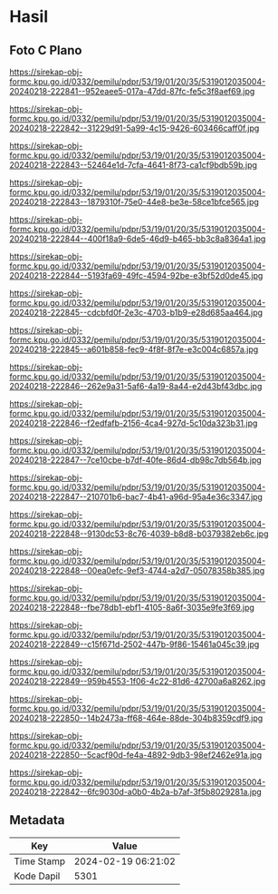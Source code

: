 # Hasil

## Foto C Plano

https://sirekap-obj-formc.kpu.go.id/0332/pemilu/pdpr/53/19/01/20/35/5319012035004-20240218-222841--952eaee5-017a-47dd-87fc-fe5c3f8aef69.jpg

https://sirekap-obj-formc.kpu.go.id/0332/pemilu/pdpr/53/19/01/20/35/5319012035004-20240218-222842--31229d91-5a99-4c15-9426-603466caff0f.jpg

https://sirekap-obj-formc.kpu.go.id/0332/pemilu/pdpr/53/19/01/20/35/5319012035004-20240218-222843--52464e1d-7cfa-4641-8f73-ca1cf9bdb59b.jpg

https://sirekap-obj-formc.kpu.go.id/0332/pemilu/pdpr/53/19/01/20/35/5319012035004-20240218-222843--1879310f-75e0-44e8-be3e-58ce1bfce565.jpg

https://sirekap-obj-formc.kpu.go.id/0332/pemilu/pdpr/53/19/01/20/35/5319012035004-20240218-222844--400f18a9-6de5-46d9-b465-bb3c8a8364a1.jpg

https://sirekap-obj-formc.kpu.go.id/0332/pemilu/pdpr/53/19/01/20/35/5319012035004-20240218-222844--5193fa69-49fc-4594-92be-e3bf52d0de45.jpg

https://sirekap-obj-formc.kpu.go.id/0332/pemilu/pdpr/53/19/01/20/35/5319012035004-20240218-222845--cdcbfd0f-2e3c-4703-b1b9-e28d685aa464.jpg

https://sirekap-obj-formc.kpu.go.id/0332/pemilu/pdpr/53/19/01/20/35/5319012035004-20240218-222845--a601b858-fec9-4f8f-8f7e-e3c004c6857a.jpg

https://sirekap-obj-formc.kpu.go.id/0332/pemilu/pdpr/53/19/01/20/35/5319012035004-20240218-222846--262e9a31-5af6-4a19-8a44-e2d43bf43dbc.jpg

https://sirekap-obj-formc.kpu.go.id/0332/pemilu/pdpr/53/19/01/20/35/5319012035004-20240218-222846--f2edfafb-2156-4ca4-927d-5c10da323b31.jpg

https://sirekap-obj-formc.kpu.go.id/0332/pemilu/pdpr/53/19/01/20/35/5319012035004-20240218-222847--7ce10cbe-b7df-40fe-86d4-db98c7db564b.jpg

https://sirekap-obj-formc.kpu.go.id/0332/pemilu/pdpr/53/19/01/20/35/5319012035004-20240218-222847--210701b6-bac7-4b41-a96d-95a4e36c3347.jpg

https://sirekap-obj-formc.kpu.go.id/0332/pemilu/pdpr/53/19/01/20/35/5319012035004-20240218-222848--9130dc53-8c76-4039-b8d8-b0379382eb6c.jpg

https://sirekap-obj-formc.kpu.go.id/0332/pemilu/pdpr/53/19/01/20/35/5319012035004-20240218-222848--00ea0efc-9ef3-4744-a2d7-05078358b385.jpg

https://sirekap-obj-formc.kpu.go.id/0332/pemilu/pdpr/53/19/01/20/35/5319012035004-20240218-222848--fbe78db1-ebf1-4105-8a6f-3035e9fe3f69.jpg

https://sirekap-obj-formc.kpu.go.id/0332/pemilu/pdpr/53/19/01/20/35/5319012035004-20240218-222849--c15f671d-2502-447b-9f86-15461a045c39.jpg

https://sirekap-obj-formc.kpu.go.id/0332/pemilu/pdpr/53/19/01/20/35/5319012035004-20240218-222849--959b4553-1f06-4c22-81d6-42700a6a8262.jpg

https://sirekap-obj-formc.kpu.go.id/0332/pemilu/pdpr/53/19/01/20/35/5319012035004-20240218-222850--14b2473a-ff68-464e-88de-304b8359cdf9.jpg

https://sirekap-obj-formc.kpu.go.id/0332/pemilu/pdpr/53/19/01/20/35/5319012035004-20240218-222850--5cacf90d-fe4a-4892-9db3-98ef2462e91a.jpg

https://sirekap-obj-formc.kpu.go.id/0332/pemilu/pdpr/53/19/01/20/35/5319012035004-20240218-222842--6fc9030d-a0b0-4b2a-b7af-3f5b8029281a.jpg


## Metadata

| Key        | Value               |
| ---------- | ------------------- |
| Time Stamp | 2024-02-19 06:21:02 |
| Kode Dapil | 5301                |




